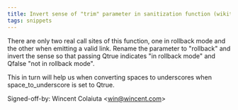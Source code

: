 ```yaml
---
title: Invert sense of "trim" parameter in sanitization function (wikitext, e3b5ea0)
tags: snippets
---
```


There are only two real call sites of this function, one in rollback mode and the other when emitting a valid link. Rename the parameter to "rollback" and invert the sense so that passing Qtrue indicates "in rollback mode" and Qfalse "not in rollback mode".

This in turn will help us when converting spaces to underscores when space_to_underscore is set to Qtrue.

Signed-off-by: Wincent Colaiuta &lt;win@wincent.com&gt;
